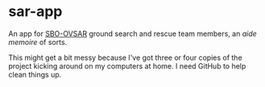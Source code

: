 # sar-app
An app for [SBO-OVSAR](http://www.sbo-ovsar.ca/) ground search and rescue team members, an _aide memoire_ of sorts.

This might get a bit messy because I've got three or four copies of the project kicking around on my computers at home. I need GitHub to help clean things up.
